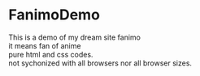 # FanimoDemo
This is a demo of my dream site fanimo <br />
it means fan of anime  <br />
pure html and css codes. <br />
not sychonized with all browsers nor all browser sizes. <br />
